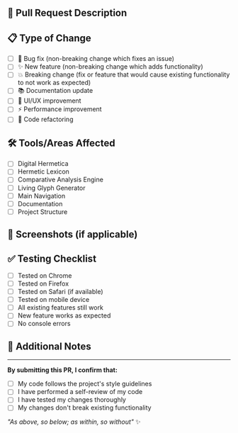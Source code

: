 ## 🔮 Pull Request Description

<!-- Describe your changes in detail -->

## 📋 Type of Change

<!-- Mark with an `x` all that apply -->

- [ ] 🐛 Bug fix (non-breaking change which fixes an issue)
- [ ] ✨ New feature (non-breaking change which adds functionality)
- [ ] 💥 Breaking change (fix or feature that would cause existing functionality to not work as expected)
- [ ] 📚 Documentation update
- [ ] 🎨 UI/UX improvement
- [ ] ⚡ Performance improvement
- [ ] 🔧 Code refactoring

## 🛠️ Tools/Areas Affected

<!-- Mark with an `x` all that apply -->

- [ ] Digital Hermetica
- [ ] Hermetic Lexicon
- [ ] Comparative Analysis Engine
- [ ] Living Glyph Generator
- [ ] Main Navigation
- [ ] Documentation
- [ ] Project Structure

## 📸 Screenshots (if applicable)

<!-- Add screenshots to help explain your changes -->

## ✅ Testing Checklist

<!-- Mark with an `x` all that you have tested -->

- [ ] Tested on Chrome
- [ ] Tested on Firefox
- [ ] Tested on Safari (if available)
- [ ] Tested on mobile device
- [ ] All existing features still work
- [ ] New feature works as expected
- [ ] No console errors

## 📝 Additional Notes

<!-- Any additional information that reviewers should know -->

---

**By submitting this PR, I confirm that:**
- [ ] My code follows the project's style guidelines
- [ ] I have performed a self-review of my code
- [ ] I have tested my changes thoroughly
- [ ] My changes don't break existing functionality

*"As above, so below; as within, so without"* ✨